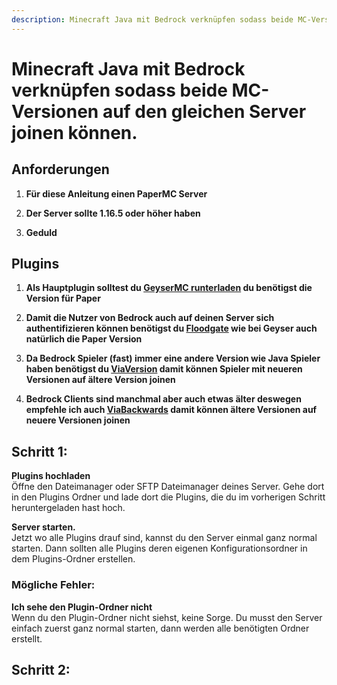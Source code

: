 ```yaml
---
description: Minecraft Java mit Bedrock verknüpfen sodass beide MC-Versionen auf den gleichen Server joinen können.
---
```


# Minecraft Java mit Bedrock verknüpfen sodass beide MC-Versionen auf den gleichen Server joinen können.

## Anforderungen

1. <b>Für diese Anleitung einen PaperMC Server</b>

2. <b>Der Server sollte 1.16.5 oder höher haben</b>

3. <b>Geduld</b>

## Plugins

1. <b>Als Hauptplugin solltest du [GeyserMC runterladen](https://geysermc.org/download?project=geyser) du benötigst die Version für Paper</b>

2. <b>Damit die Nutzer von Bedrock auch auf deinen Server sich authentifizieren können benötigst du [Floodgate](https://geysermc.org/download?project=floodgate) wie bei Geyser auch natürlich die Paper Version</b>

3. <b>Da Bedrock Spieler (fast) immer eine andere Version wie Java Spieler haben benötigst du [ViaVersion](https://www.spigotmc.org/resources/viaversion.19254/) damit können Spieler mit neueren Versionen auf ältere Version joinen</b>

4. <b>Bedrock Clients sind manchmal aber auch etwas älter deswegen empfehle ich auch [ViaBackwards](https://www.spigotmc.org/resources/viabackwards.27448/) damit können ältere Versionen auf neuere Versionen joinen</b>

## Schritt 1:

  <b>Plugins hochladen</b><br>
    Öffne den Dateimanager oder SFTP Dateimanager deines Server.
    Gehe dort in den Plugins Ordner und lade dort die Plugins,
    die du im vorherigen Schritt heruntergeladen hast hoch.

  <b>Server starten.</b><br>
    Jetzt wo alle Plugins drauf sind,
    kannst du den Server einmal ganz normal starten.
    Dann sollten alle Plugins deren eigenen Konfigurationsordner
    in dem Plugins-Ordner erstellen.
    
### Mögliche Fehler:

  <b>Ich sehe den Plugin-Ordner nicht</b><br>
    Wenn du den Plugin-Ordner nicht siehst, keine Sorge.
    Du musst den Server einfach zuerst ganz normal starten,
    dann werden alle benötigten Ordner erstellt.

## Schritt 2:

